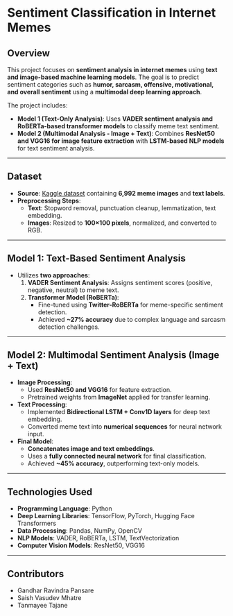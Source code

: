 # **Sentiment Classification in Internet Memes**

## **Overview**
This project focuses on **sentiment analysis in internet memes** using **text and image-based machine learning models**. The goal is to predict sentiment categories such as **humor, sarcasm, offensive, motivational, and overall sentiment** using a **multimodal deep learning approach**.

The project includes:
- **Model 1 (Text-Only Analysis)**: Uses **VADER sentiment analysis and RoBERTa-based transformer models** to classify meme text sentiment.
- **Model 2 (Multimodal Analysis - Image + Text)**: Combines **ResNet50 and VGG16 for image feature extraction** with **LSTM-based NLP models** for text sentiment analysis.

---

## **Dataset**
- **Source**: [Kaggle dataset](https://www.kaggle.com/datasets/hammadjavaid/6992-labeled-meme-images-dataset) containing **6,992 meme images** and **text labels**.
- **Preprocessing Steps**:
  - **Text**: Stopword removal, punctuation cleanup, lemmatization, text embedding.
  - **Images**: Resized to **100×100 pixels**, normalized, and converted to RGB.

---

## **Model 1: Text-Based Sentiment Analysis**
- Utilizes **two approaches**:
  1. **VADER Sentiment Analysis**: Assigns sentiment scores (positive, negative, neutral) to meme text.
  2. **Transformer Model (RoBERTa)**:
     - Fine-tuned using **Twitter-RoBERTa** for meme-specific sentiment detection.
     - Achieved **~27% accuracy** due to complex language and sarcasm detection challenges.

---

## **Model 2: Multimodal Sentiment Analysis (Image + Text)**
- **Image Processing**:
  - Used **ResNet50 and VGG16** for feature extraction.
  - Pretrained weights from **ImageNet** applied for transfer learning.
- **Text Processing**:
  - Implemented **Bidirectional LSTM + Conv1D layers** for deep text embedding.
  - Converted meme text into **numerical sequences** for neural network input.
- **Final Model**:
  - **Concatenates image and text embeddings**.
  - Uses a **fully connected neural network** for final classification.
  - Achieved **~45% accuracy**, outperforming text-only models.

---

## **Technologies Used**
- **Programming Language**: Python
- **Deep Learning Libraries**: TensorFlow, PyTorch, Hugging Face Transformers
- **Data Processing**: Pandas, NumPy, OpenCV
- **NLP Models**: VADER, RoBERTa, LSTM, TextVectorization
- **Computer Vision Models**: ResNet50, VGG16

---

## **Contributors**
- Gandhar Ravindra Pansare
- Saish Vasudev Mhatre
- Tanmayee Tajane

